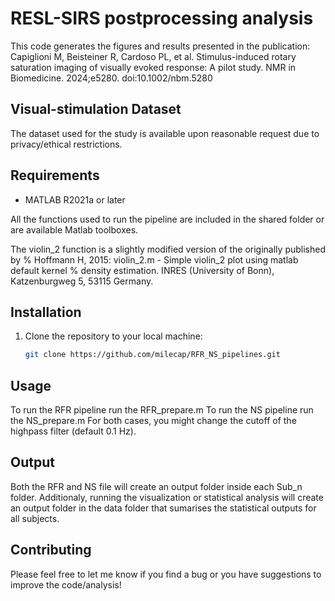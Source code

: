 # RESL-SIRS postprocessing analysis

This code generates the figures and results presented in the publication:
Capiglioni M, Beisteiner R, Cardoso PL, et al. Stimulus-induced rotary saturation imaging of visually evoked response: A pilot study. NMR in Biomedicine. 2024;e5280. doi:10.1002/nbm.5280

## Visual-stimulation Dataset
The dataset used for the study is available upon reasonable request due to privacy/ethical restrictions.

## Requirements
- MATLAB R2021a or later

All the functions used to run the pipeline are included in the shared folder or are available Matlab toolboxes. 

The violin_2 function is a slightly modified version of the originally published by 
% Hoffmann H, 2015: violin_2.m - Simple violin_2 plot using matlab default kernel
% density estimation. INRES (University of Bonn), Katzenburgweg 5, 53115 Germany. 


## Installation
1. Clone the repository to your local machine:
   ```bash
   git clone https://github.com/milecap/RFR_NS_pipelines.git


## Usage
To run the RFR pipeline run the RFR_prepare.m
To run the NS pipeline run the NS_prepare.m
For both cases, you might change the cutoff of the highpass filter (default 0.1 Hz).

## Output
Both the RFR and NS file will create an output folder inside each Sub_n folder. 
Additionaly, running the visualization or statistical analysis will create an output folder in the data folder that sumarises the statistical outputs for all subjects.

## Contributing
Please feel free to let me know if you find a bug or you have suggestions to improve the code/analysis!



